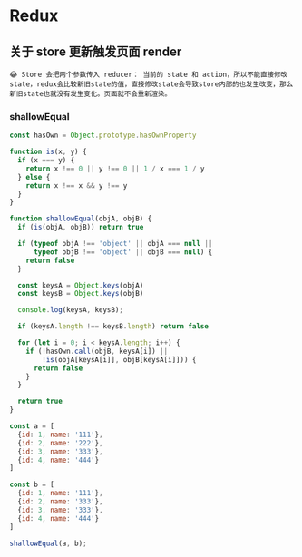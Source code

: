 # Redux

## 关于 store 更新触发页面 render

    😂 Store 会把两个参数传入 reducer： 当前的 state 和 action，所以不能直接修改state，redux会比较新旧state的值，直接修改state会导致store内部的也发生改变，那么新旧state也就没有发生变化。页面就不会重新渲染。

### shallowEqual

```shallowEqual.js
const hasOwn = Object.prototype.hasOwnProperty

function is(x, y) {
  if (x === y) {
    return x !== 0 || y !== 0 || 1 / x === 1 / y
  } else {
    return x !== x && y !== y
  }
}

function shallowEqual(objA, objB) {
  if (is(objA, objB)) return true

  if (typeof objA !== 'object' || objA === null ||
      typeof objB !== 'object' || objB === null) {
    return false
  }

  const keysA = Object.keys(objA)
  const keysB = Object.keys(objB)

  console.log(keysA, keysB);

  if (keysA.length !== keysB.length) return false

  for (let i = 0; i < keysA.length; i++) {
    if (!hasOwn.call(objB, keysA[i]) ||
        !is(objA[keysA[i]], objB[keysA[i]])) {
      return false
    }
  }

  return true
}

const a = [
  {id: 1, name: '111'},
  {id: 2, name: '222'},
  {id: 3, name: '333'},
  {id: 4, name: '444'}
]

const b = [
  {id: 1, name: '111'},
  {id: 2, name: '333'},
  {id: 3, name: '333'},
  {id: 4, name: '444'}
]

shallowEqual(a, b);
```